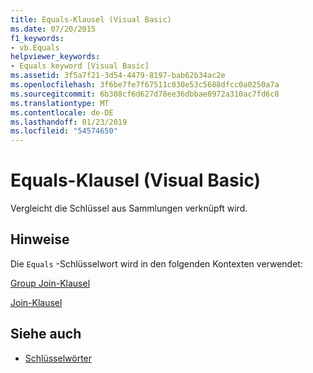 ```yaml
---
title: Equals-Klausel (Visual Basic)
ms.date: 07/20/2015
f1_keywords:
- vb.Equals
helpviewer_keywords:
- Equals keyword [Visual Basic]
ms.assetid: 3f5a7f21-3d54-4479-8197-bab62b34ac2e
ms.openlocfilehash: 3f6be7fe7f67511c030e53c5688dfcc0a0250a7a
ms.sourcegitcommit: 6b308cf6d627d78ee36dbbae8972a310ac7fd6c8
ms.translationtype: MT
ms.contentlocale: de-DE
ms.lasthandoff: 01/23/2019
ms.locfileid: "54574650"
---
```

# <a name="equals-clause-visual-basic"></a>Equals-Klausel (Visual Basic)
Vergleicht die Schlüssel aus Sammlungen verknüpft wird.  
  
## <a name="remarks"></a>Hinweise  
 Die `Equals` -Schlüsselwort wird in den folgenden Kontexten verwendet:  
  
 [Group Join-Klausel](../../../visual-basic/language-reference/queries/group-join-clause.md)  
  
 [Join-Klausel](../../../visual-basic/language-reference/queries/join-clause.md)  
  
## <a name="see-also"></a>Siehe auch
- [Schlüsselwörter](../../../visual-basic/language-reference/keywords/index.md)
